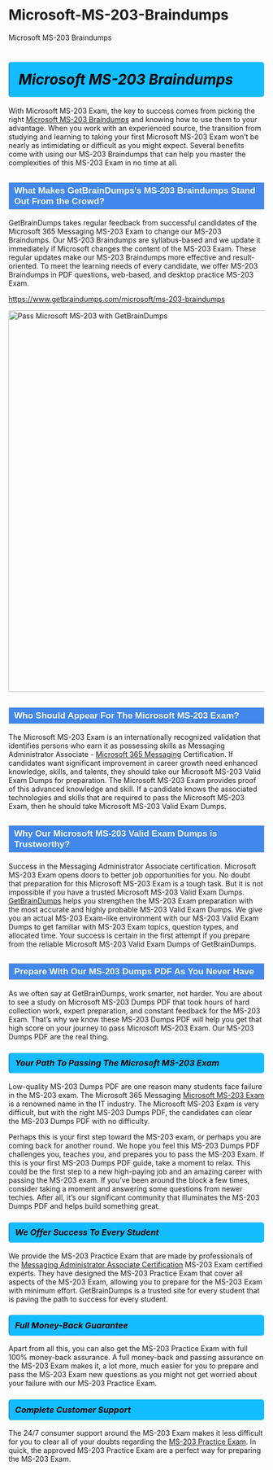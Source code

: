 # Microsoft-MS-203-Braindumps
Microsoft MS-203 Braindumps
<h1><strong><span style="display: block; color: #000000; background: #14BDFF; border: 0.5px solid #AED6F1; border-left: 3px solid #3498DB; padding: .6em; border-radius: 6px;">                     <em>Microsoft MS-203 <span class="exam_variation">Braindumps</span> </em>                </span></strong>            </h1>                        <p>With Microsoft MS-203 Exam, the key to success comes from picking the right <a href="https://www.getbraindumps.com/microsoft/ms-203-braindumps">Microsoft MS-203 <span class="exam_variation">Braindumps</span></a> and             knowing how to use them to your advantage.             When you work with an experienced source, the transition from studying and learning to taking your first Microsoft MS-203 Exam             won’t be nearly as intimidating or difficult as you might expect. Several benefits come with using our MS-203 <span class="exam_variation">Braindumps</span> that can             help you master the complexities of this MS-203 Exam in no time at all.</p>                        <h2 style="background: #4287ec; border: 1px solid #cccccc; padding: 5px 10px;">                <span style="color: #ffffff;">                    <span style="font-size: 11pt;">                        <span style="line-height: normal;">                            <span style="font-family: Calibri,sans-serif;">                                <strong>                                    <span style="font-size: 13.0pt;">What Makes GetBrainDumps's MS-203 <span class="exam_variation">Braindumps</span> Stand Out From the Crowd?</span>                                </strong>                            </span>                        </span>                    </span>                </span>            </h2>                        <p>GetBrainDumps takes regular feedback from successful candidates of the Microsoft 365 Messaging MS-203 Exam to change             our MS-203 <span class="exam_variation">Braindumps</span>. Our MS-203 <span class="exam_variation">Braindumps</span> are syllabus-based and we update it immediately if Microsoft changes             the content of the MS-203 Exam.             These regular updates make our MS-203 <span class="exam_variation">Braindumps</span> more effective and result-oriented. To meet the learning needs of every candidate,             we offer MS-203 <span class="exam_variation">Braindumps</span> in PDF questions, web-based, and desktop practice MS-203 Exam.</p>                                    <p><a href="https://www.getbraindumps.com/microsoft/ms-203-braindumps">https://www.getbraindumps.com/microsoft/ms-203-braindumps</a></p>                        <p><a href="https://www.getbraindumps.com/"><img src="https://www.getbraindumps.com/images/get-updated-exam-questions-with-discount-getbraindumps.jpg" class="postImage" alt="Pass Microsoft MS-203 with GetBrainDumps" width="750"></a></p>                                        <h2 style="background: #4287ec; border: 1px solid #cccccc; padding: 5px 10px;">                <span style="color: #ffffff;">                    <span style="font-size: 11pt;">                        <span style="line-height: normal;">                            <span style="font-family: Calibri,sans-serif;">                                <strong>                                    <span style="font-size: 13.0pt;">Who Should Appear For The Microsoft MS-203 Exam?</span>                                </strong>                            </span>                        </span>                    </span>                </span>            </h2>                        <p>The Microsoft MS-203 Exam is an internationally recognized validation that identifies persons who earn it as possessing skills as             Messaging Administrator Associate - <a href="https://www.getbraindumps.com/microsoft/ms-203-braindumps">Microsoft 365 Messaging</a> Certification. If candidates want significant improvement in             career growth need enhanced knowledge, skills, and talents, they should take our Microsoft MS-203 <span class="exam_variation2">Valid Exam Dumps</span> for preparation.             The Microsoft MS-203 Exam provides proof of this advanced knowledge and skill. If a candidate knows the associated technologies and skills             that are required to pass the Microsoft MS-203 Exam, then he should take Microsoft MS-203 <span class="exam_variation2">Valid Exam Dumps</span>.</p>                        <h2 style="background: #4287ec; border: 1px solid #cccccc; padding: 5px 10px;">                <span style="color: #ffffff;">                    <span style="font-size: 11pt;">                        <span style="line-height: normal;">                            <span style="font-family: Calibri,sans-serif;">                                <strong>                                    <span style="font-size: 13.0pt;">Why Our Microsoft MS-203 <span class="exam_variation2">Valid Exam Dumps</span> is Trustworthy?</span>                                </strong>                            </span>                        </span>                    </span>                </span>            </h2>                        <p>Success in the Messaging Administrator Associate certification. Microsoft MS-203 Exam opens doors to better job opportunities for you.             No doubt that preparation for this Microsoft MS-203 Exam is a tough task. But it is not impossible if you have a trusted Microsoft MS-203 <span class="exam_variation2">Valid Exam Dumps</span>.             <a href="https://www.getbraindumps.com/">GetBrainDumps</a> helps you strengthen the MS-203 Exam preparation with the most accurate and highly probable MS-203 <span class="exam_variation2">Valid Exam Dumps</span>. We give you an             actual MS-203 Exam-like environment with our MS-203 <span class="exam_variation2">Valid Exam Dumps</span> to get familiar with MS-203 Exam topics, question types, and allocated time.             Your success is certain in the first attempt if you prepare from the reliable Microsoft MS-203 <span class="exam_variation2">Valid Exam Dumps</span> of GetBrainDumps.</p>                        <h2 style="background: #4287ec; border: 1px solid #cccccc; padding: 5px 10px;">                <span style="color: #ffffff;">                    <span style="font-size: 11pt;">                        <span style="line-height: normal;">                            <span style="font-family: Calibri,sans-serif;">                                <strong>                                    <span style="font-size: 13.0pt;">Prepare With Our MS-203 <span class="exam_variation3">Dumps PDF</span> As You Never Have</span>                                </strong>                            </span>                        </span>                    </span>                </span>            </h2>                        <p>As we often say at GetBrainDumps, work smarter, not harder. You are about to see a study on Microsoft MS-203 <span class="exam_variation3">Dumps PDF</span> that took hours of hard collection work,             expert preparation, and constant feedback for the MS-203 Exam. That’s why we know these MS-203 <span class="exam_variation3">Dumps PDF</span> will help you get that high score on your             journey to pass Microsoft MS-203 Exam. Our MS-203 <span class="exam_variation3">Dumps PDF</span> are the real thing.</p>                        <h3>                <strong>                    <span style="display: block; color: #000000; background: #14BDFF; border: 0.5px solid #AED6F1; border-left: 3px solid #3498DB; padding: .6em; border-radius: 6px;">                        <em>Your Path To Passing The Microsoft MS-203 Exam</em>                    </span>                </strong>            </h3>                        <p>Low-quality MS-203 <span class="exam_variation3">Dumps PDF</span> are one reason many students face failure in the MS-203 exam. The Microsoft 365 Messaging <a href="https://www.getbraindumps.com/microsoft-braindumps.html">Microsoft MS-203 Exam </a>             is a renowned name in the IT industry. The Microsoft MS-203 Exam is very difficult, but with the right MS-203 <span class="exam_variation3">Dumps PDF</span>, the candidates can clear the             MS-203 <span class="exam_variation3">Dumps PDF</span> with no difficulty.</p>                        <p>Perhaps this is your first step toward the MS-203 exam, or perhaps you are coming back for another round. We hope you feel this             MS-203 <span class="exam_variation3">Dumps PDF</span> challenges you,             teaches you, and prepares you to pass the MS-203 Exam. If this is your first MS-203 <span class="exam_variation3">Dumps PDF</span> guide, take a moment to relax. This could be the first step to             a new high-paying job and an amazing career with passing the MS-203 exam. If you’ve been around the block a few times, consider taking a moment and             answering some questions from newer techies. After all, it’s our significant community that illuminates the MS-203 <span class="exam_variation3">Dumps PDF</span> and helps build something great.</p>                        <h3>                <strong>                    <span style="display: block; color: #000000; background: #14BDFF; border: 0.5px solid #AED6F1; border-left: 3px solid #3498DB; padding: .6em; border-radius: 6px;">                        <em>We Offer Success To Every Student</em>                    </span>                </strong>            </h3>                        <p>We provide the MS-203 <span class="exam_variation4">Practice Exam</span> that are made by professionals of the <a href="https://www.getbraindumps.com/microsoft/messaging-administrator-associate-braindumps.html">Messaging Administrator Associate Certification</a> MS-203 Exam certified experts.             They have designed the MS-203 <span class="exam_variation4">Practice Exam</span> that cover all aspects of the MS-203 Exam, allowing you to prepare for the            MS-203 Exam with minimum effort.             GetBrainDumps is a trusted site for every student that is paving the path to success for every student.</p>                        <h3>                <strong>                    <span style="display: block; color: #000000; background: #14BDFF; border: 0.5px solid #AED6F1; border-left: 3px solid #3498DB; padding: .6em; border-radius: 6px;">                        <em>Full Money-Back Guarantee</em>                    </span>                </strong>            </h3>                        <p>Apart from all this, you can also get the MS-203 <span class="exam_variation4">Practice Exam</span> with full 100% money-back assurance. A full money-back and passing assurance on             the MS-203 Exam makes it,             a lot more, much easier for you to prepare and pass the MS-203 Exam new questions as you might             not get worried about your failure with our MS-203 <span class="exam_variation4">Practice Exam</span>.</p>                                    <h3>                <strong>                    <span style="display: block; color: #000000; background: #14BDFF; border: 0.5px solid #AED6F1; border-left: 3px solid #3498DB; padding: .6em; border-radius: 6px;">                        <em>Complete Customer Support</em>                    </span>                </strong>            </h3>                        <p>The 24/7 consumer support around the MS-203 Exam makes it less difficult for you to clear all of your doubts regarding the <a href="https://www.getbraindumps.com/microsoft/ms-203-braindumps">MS-203 <span class="exam_variation4">Practice Exam</span></a>. In quick,             the approved MS-203 <span class="exam_variation4">Practice Exam</span> are a perfect way for preparing the MS-203 Exam.</p>                    
